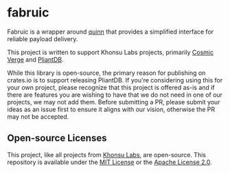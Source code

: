 # fabruic

Fabruic is a wrapper around [quinn](https://lib.rs/quinn) that provides a
simplified interface for reliable payload delivery.

This project is written to support Khonsu Labs projects, primarily
[Cosmic Verge](https://github.com/khonsulabs/cosmicverge) and
[PliantDB](https://github.com/khonsulabs/pliantdb).

While this library is open-source, the primary reason for publishing on
crates.io is to support releasing PliantDB. If you're considering using this for
your own project, please recognize that this project is offered as-is and if
there are features you are wishing to have that we do not need in one of our
projects, we may not add them. Before submitting a PR, please submit your ideas
as an issue first to ensure it aligns with our vision, otherwise the PR may not
be accepted.

## Open-source Licenses

This project, like all projects from [Khonsu Labs](https://khonsulabs.com/), are
open-source. This repository is available under the [MIT License](./LICENSE-MIT)
or the [Apache License 2.0](./LICENSE-APACHE).

